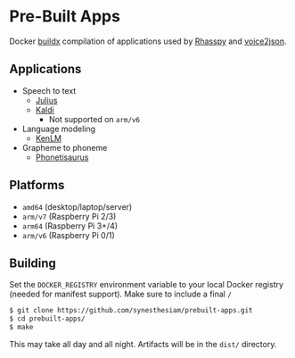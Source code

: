 # Pre-Built Apps

Docker [buildx](https://docs.docker.com/buildx/working-with-buildx/) compilation of applications used by [Rhasspy](https://github.com/rhasspy) and [voice2json](https://voice2json.org).

## Applications

* Speech to text
    * [Julius](https://github.com/julius-speech/julius)
    * [Kaldi](https://kaldi-asr.org)
        * Not supported on `arm/v6`
* Language modeling
    * [KenLM](https://kheafield.com/code/kenlm/)
* Grapheme to phoneme
    * [Phonetisaurus](https://github.com/AdolfVonKleist/Phonetisaurus)

## Platforms

* `amd64` (desktop/laptop/server)
* `arm/v7` (Raspberry Pi 2/3)
* `arm64` (Raspberry Pi 3+/4)
* `arm/v6` (Raspberry Pi 0/1)

## Building

Set the `DOCKER_REGISTRY` environment variable to your local Docker registry (needed for manifest support). Make sure to include a final `/`

```bash
$ git clone https://github.com/synesthesiam/prebuilt-apps.git
$ cd prebuilt-apps/
$ make
```

This may take all day and all night. Artifacts will be in the `dist/` directory.
